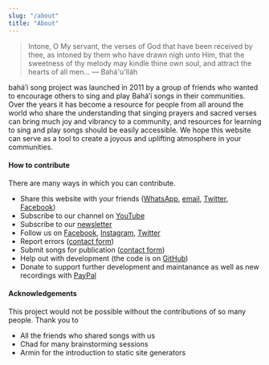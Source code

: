 ```yaml
---
slug: "/about"
title: "About"
---
```


> Intone, O My servant, the verses of God that have been received by thee, as intoned by them who have drawn nigh unto Him, that the sweetness of thy melody may kindle thine own soul, and attract the hearts of all men...
> — Bahá'u'lláh

bahá’í song project was launched in 2011 by a group of friends who wanted to encourage others to sing and play Bahá’í songs in their communities. Over the years it has become a resource for people from all around the world who share the understanding that singing prayers and sacred verses can bring much joy and vibrancy to a community, and resources for learning to sing and play songs should be easily accessible. We hope this website can serve as a tool to create a joyous and uplifting atmosphere in your communities.

#### How to contribute

There are many ways in which you can contribute.

- Share this website with your friends ([WhatsApp](https://api.whatsapp.com/send?text=Hello%21+Check+out+a+collection+of+100%2B+Bah%C3%A1%27%C3%AD+inspired+songs+with+lyrics%2C+chords+and+videos+at+https%3A%2F%2Fwww.bahaisongproject.com), [email](mailto:?subject=bah%C3%A1'%C3%AD%20song%20project&body=Hello!%20Check%20out%20a%20collection%20of%20100%2B%20Bah%C3%A1'%C3%AD%20inspired%20songs%20with%20lyrics%2C%20chords%20and%20videos%20at%20https%3A%2F%2Fwww.bahaisongproject.com), [Twitter](https://twitter.com/intent/tweet/?text=Check%20out%20a%20collection%20of%20100%2B%20Bah%C3%A1'%C3%AD%20inspired%20songs%20with%20lyrics%2C%20chords%20and%20videos%20at%20https%3A%2F%2Fwww.bahaisongproject.com), [Facebook](https://www.facebook.com/sharer/sharer.php?u=https%3A%2F%2Fwww.bahaisongproject.com))
- Subscribe to our channel on [YouTube](https://www.youtube.com/bahaisongproject)
- Subscribe to our [newsletter](https://www.bahaisongproject.com/subscribe)
- Follow us on [Facebook](https://www.facebook.com/bahaisongproject/), [Instagram](https://www.instagram.com/bahaisongproject/), [Twitter](https://twitter.com/bahaisongp)
- Report errors ([contact form](https://www.bahaisongproject.com/contact))
- Submit songs for publication ([contact form](https://www.bahaisongproject.com/contact))
- Help out with development (the code is on [GitHub](https://github.com/bahaisongproject))
- Donate to support further development and maintanance as well as new recordings with [PayPal](https://www.paypal.me/bahaisongproject)

<div class="g-ytsubscribe" data-channelid="UCDKTrq0MLmvnxzA9urX2n7Q" data-layout="default" data-count="default"></div>

#### Acknowledgements

This project would not be possible without the contributions of so many people. Thank you to

- All the friends who shared songs with us
- Chad for many brainstorming sessions
- Armin for the introduction to static site generators
